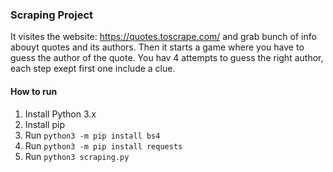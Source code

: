 ### Scraping Project

It visites the website: https://quotes.toscrape.com/ and grab bunch of info abouyt quotes and its authors. Then it starts a game where you have to guess the author of the quote. You hav 4 attempts to guess the right author, each step exept first one include a clue.

#### How to run

1. Install Python 3.x
2. Install pip
3. Run `python3 -m pip install bs4`
4. Run `python3 -m pip install requests`
5. Run `python3 scraping.py`
